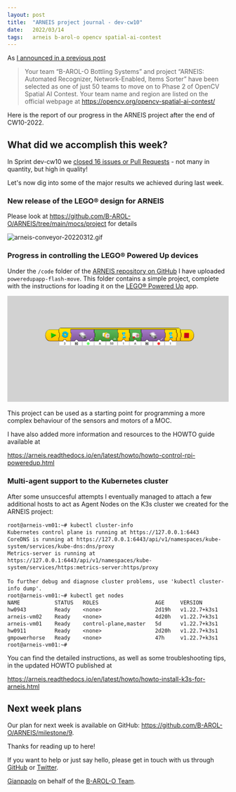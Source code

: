 ```yaml
---
layout: post
title:  "ARNEIS project journal - dev-cw10"
date:   2022/03/14
tags: 	arneis b-arol-o opencv spatial-ai-contest
---
```


<!--
<a href="https://opencv.org/opencv-spatial-ai-contest/#finalists"><img src="https://user-images.githubusercontent.com/75182/146637995-3266f15d-81a4-4470-a337-965404340121.jpg" alt="OpenCV Spatial AI Contest Finalist" width="40%"></a>

Welcome to our weekly status report of the [ARNEIS project](https://github.com/B-AROL-O/ARNEIS)!
-->

As [I announced in a previous post](https://gmacario.github.io/posts/2021-12-18-arneis-spatial-ai-finalist)

> Your team “B-AROL-O Bottling Systems” and project “ARNEIS: Automated Recognizer, Network-Enabled, Items Sorter” have been selected as one of just 50 teams to move on  to Phase 2 of OpenCV Spatial AI Contest.
> Your team name and region are listed on the official webpage at <https://opencv.org/opencv-spatial-ai-contest/​>

Here is the report of our progress in the ARNEIS project after the end of CW10-2022.

## What did we accomplish this week?

In Sprint dev-cw10 we [closed 16 issues or Pull Requests](https://github.com/B-AROL-O/ARNEIS/issues?q=is%3Aclosed+milestone%3Adev-cw10) - not many in quantity, but high in quality!

<!-- TODO: Add screenshot of <https://github.com/orgs/B-AROL-O/projects/1/views/5> -->

Let's now dig into some of the major results we achieved during last week.

### New release of the LEGO&reg; design for ARNEIS

Please look at <https://github.com/B-AROL-O/ARNEIS/tree/main/mocs/project> for details

![arneis-conveyor-20220312.gif](https://github.com/B-AROL-O/ARNEIS/raw/main/mocs/project/arneis-conveyor-20220312.gif)

### Progress in controlling the LEGO&reg; Powered Up devices

Under the `/code` folder of the [ARNEIS repository on GitHub](https://github.com/B-AROL-O/ARNEIS) I have uploaded  `poweredupapp-flash-move`. This folder contains a simple project, complete with the instructions for loading it on the [LEGO&reg; Powered Up](https://play.google.com/store/apps/details?id=com.lego.common.poweredup) app.

![poweredupapp-flash-move](https://github.com/B-AROL-O/ARNEIS/raw/main/code/poweredupapp-flash-move/thumbnail.png)

This project can be used as a starting point for programming a more complex behaviour of the sensors and motors of a MOC.

I have also added more information and resources to the HOWTO guide available at

<https://arneis.readthedocs.io/en/latest/howto/howto-control-rpi-poweredup.html>

### Multi-agent support to the Kubernetes cluster

After some unsuccesful attempts I eventually managed to attach a few additional hosts to act as Agent Nodes on the K3s cluster we created for the ARNEIS project:

```text
root@arneis-vm01:~# kubectl cluster-info
Kubernetes control plane is running at https://127.0.0.1:6443
CoreDNS is running at https://127.0.0.1:6443/api/v1/namespaces/kube-system/services/kube-dns:dns/proxy
Metrics-server is running at https://127.0.0.1:6443/api/v1/namespaces/kube-system/services/https:metrics-server:https/proxy

To further debug and diagnose cluster problems, use 'kubectl cluster-info dump'.
root@arneis-vm01:~# kubectl get nodes
NAME           STATUS   ROLES                  AGE     VERSION
hw0943         Ready    <none>                 2d19h   v1.22.7+k3s1
arneis-vm02    Ready    <none>                 4d20h   v1.22.7+k3s1
arneis-vm01    Ready    control-plane,master   5d      v1.22.7+k3s1
hw0911         Ready    <none>                 2d20h   v1.22.7+k3s1
gmpowerhorse   Ready    <none>                 47h     v1.22.7+k3s1
root@arneis-vm01:~#
```

You can find the detailed instructions, as well as some troubleshooting tips, in the updated HOWTO published at

<https://arneis.readthedocs.io/en/latest/howto/howto-install-k3s-for-arneis.html>

## Next week plans

Our plan for next week is available on GitHub: <https://github.com/B-AROL-O/ARNEIS/milestone/9>.

<!-- TODO: Add screenshot of <https://github.com/orgs/B-AROL-O/projects/1/views/1> -->

<!-- ## That's all, folks -->

Thanks for reading up to here!

<!-- Thanks for reading up to the end of such long post! -->

If you want to help or just say hello, please get in touch with us through [GitHub](https://github.com/B-AROL-O/ARNEIS) or [Twitter](https://twitter.com/baroloteam).

[Gianpaolo](https://github.com/gmacario) on behalf of the [B-AROL-O Team](https://github.com/b-arol-o).

<!-- EOF -->
